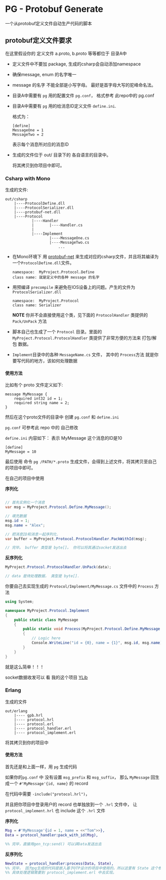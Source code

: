 # PG - Protobuf Generate

一个从protobuf定义文件自动生产代码的脚本

## protobuf定义文件要求

在这里假设你的 定义文件 a.proto, b.proto 等等都位于 目录A中

*   定义文件中不要加 package, 生成的csharp会自动添加namespace
*   确保message, enum 的名字唯一
*   message 的名字 不能全部是小写字母。 最好是首字母大写的驼峰命名法。
*   目录A中需要有 `pg` 用的配置文件 `pg.conf`， 格式参考 此repo中的 pg.conf
*   目录A中需要有 `pg` 用的给消息ID定义文件 `define.ini`.

     格式为：
     
     ```
     [define]
     MessageOne = 1
     MessageTwo = 2
     ```
     
     表示每个消息所对应的消息ID
     
*   生成的文件位于 out/ 目录下的 各自语言的目录中。

     将其拷贝到你项目中即可。


### Csharp with Mono

生成的文件:

```
out/csharp
    |----ProtocolDefine.dll
    |----ProtocolSerializer.dll
    |----protobuf-net.dll
    |----Protocol
            |----Handler
            |       |----Handler.cs
            |
            |----Implement
                    |----MessageOne.cs
                    |----MessageTwo.cs
                        ...
```


*   在Mono环境下 用 [protobuf-net][1] 来生成对应的csharp文件，并且将其编译为一个`ProtocolDefine.dll`文件。 

    ```
    namespace:  MyProject.Protocol.Define
    class name: 就是定义中的各种 message 的名字
    ```
    
*   用预编译 `precompile` 来避免在IOS设备上的问题。产生的文件为 `ProtocolSerializer.dll`

    ```
    namespace:  MyProject.Protocol
    class name: Serializer
    ```
    
    **NOTE** 你并不会直接使用这个类，见下面的 `ProtocolHandler` 类提供的 `Pack/UnPack` 方法
    
*   脚本自己也生成了一个 `Protocol` 目录。里面的 `MyProject.Protocol.ProtocolHandler` 类提供了非常方便的方法来 打包/解包 数据。
*   `Implement`目录中的各种 `MessageName.cs` 文件， 其中的 `Process`方法 就是你要写代码的地方，该如何处理数据

#### 使用方法

比如有个 proto 文件定义如下:
```
message MyMessage {
    required int32 id = 1;
    required string name = 2;
}
```

然后在这个proto文件的目录中 创建 `pg.conf` 和 `define.ini`

`pg.conf` 可参考此 repo 中的 自己修改

`define.ini` 内容如下： 表示 MyMessage 这个消息的ID是10

```
[define]
MyMessage = 10
```

最后使用 命令 `pg /PATH/*.proto` 生成文件，会得到上述文件，将其拷贝至自己的项目中即可。


在自己的项目中使用

**序列化**

```csharp

// 首先实例化一个消息
var msg = MyProject.Protocol.Define.MyMessage();

// 填充数据
msg.id = 1;
msg.name = "Alex";

// 把消息ID和消息一起序列化. 
var buffer = MyProject.Protocol.ProtocolHandler.PackWithId(msg);

// 完毕。 buffer 类型是 byte[]。 你可以将其通过socket发送出去

```

**反序列化**

```csharp
MyProject.Protocol.ProtocolHandler.UnPack(data);

// data 是待处理数据， 类型是 byte[].

```

你要自己去实现生成的 `Protocol/Implement/MyMessage.cs` 文件中的 `Process` 方法

```csharp
using System;

namespace MyProject.Protocol.Implement
{
    public static class MyMessage
    {
        public static void Process(MyProject.Protocol.Define.MyMessage msg)
        {
            // Logic here
            Console.WriteLine("id = {0}, name = {1}", msg.id, msg.name)
        }
    }
}

```


就是这么简单！！！

socket数据收发可以 看 我的这个项目 [YLib][2]






### Erlang

生成的文件

```
out/erlang
    |---- gpb.hrl
    |---- protocol.hrl
    |---- protocol.erl
    |---- protocol_handler.erl
    |---- protocol_implement.erl
```

将其拷贝到你的项目中

#### 使用方法

首先还是和上面一样，用 `pg` 生成代码

如果你的`pg.conf` 中 没有设置 `msg_prefix` 和 `msg_suffix`， 那么 `MyMessage` 回生成一个 `#'MyMessage'{id, name}` 的 record

在代码中需要 `-include("protocol.hrl")`，

并且把你项目中登录用户的 record 也单独放到一个 `.hrl` 文件中， 让 `protocol_implement.hrl` 也 include 这个 `.hrl` 文件

**序列化**

```erlang
Msg = #'MyMessage'{id = 1, name = <<"Tom">>},
Data = protocol_handler:pack_with_id(Msg),

%% 完毕，直接用gen_tcp:send() 可以讲Data发送出去
```

**反序列化**
```erlang
NewState = protocol_handler:process(Data, State),
%% 完毕， 因为pg生成的代码是嵌入基于OTP设计的项目中使用的。所以这里有 State 这个参数
%% 具体处理逻辑需要到 protocol_implement.erl 中去实现。
```



[1]: https://code.google.com/p/protobuf-net/
[2]: https://github.com/yueyoum/YLib
